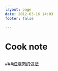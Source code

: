 ```yaml
---
layout: page
date: 2012-03-16 14:03
footer: false

---
```


# Cook note
## 

###[红烧肉的做法](/cook/pork_stew.html)


